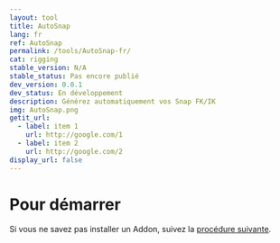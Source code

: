 ```yaml
---
layout: tool
title: AutoSnap
lang: fr
ref: AutoSnap
permalink: /tools/AutoSnap-fr/
cat: rigging
stable_version: N/A
stable_status: Pas encore publié
dev_version: 0.0.1
dev_status: En développement
description: Générez automatiquement vos Snap FK/IK 
img: AutoSnap.png
getit_url:
  - label: item 1
    url: http://google.com/1
  - label: item 2
    url: http://google.com/2
display_url: false
---
```


# Pour démarrer
Si vous ne savez pas installer un Addon, suivez la [procédure suivante]({{site.base_url}}/AddonInstallation-fr/).  
